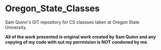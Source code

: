 Oregon_State_Classes
====================

Sam Quinn's GIT repository for CS classses taken at Oregon State University.

**All of the work presented is original work created by Sam Quinn and any copying of my code with out my perrmision is NOT condoned by me.**
